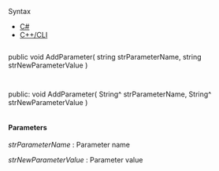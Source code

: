 Syntax

* [C#](#i-syntax-CS)
* [C++/CLI](#i-syntax-CPP2005)

```
```
public void AddParameter( 
   string strParameterName,
   string strNewParameterValue
)
```
```

```
```
public:
void AddParameter( 
   String^ strParameterName,
   String^ strNewParameterValue
)
```
```

#### Parameters

*strParameterName*
:   Parameter name

*strNewParameterValue*
:   Parameter value

